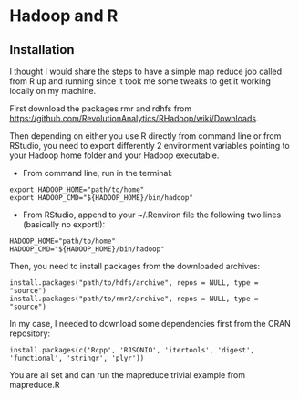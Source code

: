 Hadoop and R
============

Installation
------------
I thought I would share the steps to have a simple map reduce job called from R up and running since it took me some tweaks to get it working locally on my machine.

First download the packages rmr and rdhfs from https://github.com/RevolutionAnalytics/RHadoop/wiki/Downloads.

Then depending on either you use R directly from command line or from RStudio, you need to export differently 2 environment variables pointing to your Hadoop home folder and your Hadoop executable.

*   From command line, run in the terminal:
<pre><code>export HADOOP_HOME="path/to/home"
export HADOOP_CMD="${HADOOP_HOME}/bin/hadoop"
</code></pre>

*   From RStudio, append to your ~/.Renviron file the following two lines (basically no export!):
<pre><code>HADOOP_HOME="path/to/home"
HADOOP_CMD="${HADOOP_HOME}/bin/hadoop"
</code></pre>

Then, you need to install packages from the downloaded archives:
<pre><code>install.packages("path/to/hdfs/archive", repos = NULL, type = "source")
install.packages("path/to/rmr2/archive", repos = NULL, type = "source")
</code></pre>

In my case, I needed to download some dependencies first from the CRAN repository:
<pre><code>install.packages(c('Rcpp', 'RJSONIO', 'itertools', 'digest', 'functional', 'stringr', 'plyr'))
</code></pre>

You are all set and can run the mapreduce trivial example from mapreduce.R
